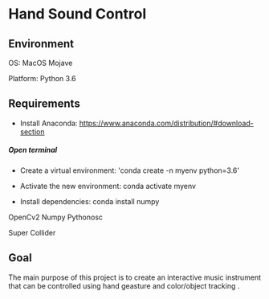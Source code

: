 # Hand Sound Control

## Environment

OS: MacOS Mojave

Platform: Python 3.6

## Requirements

* Install Anaconda: https://www.anaconda.com/distribution/#download-section

##### Open terminal

* Create a virtual environment: 
'conda create -n myenv python=3.6'

- Activate the new environment: conda activate myenv

- Install dependencies: conda install numpy



OpenCv2
Numpy
Pythonosc

Super Collider

## Goal
The main purpose of this project is to create an interactive music instrument that can be controlled using hand geasture and color/object tracking .




